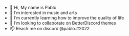 - 👋 Hi, My name is Pablo
- 👀 I’m interested in music and arts
- 🌱 I’m currently learning how to improve the quality of life
- 💞️ I’m looking to collaborate on BetterDiscord themes
- 📫 Reach me on discord @pablo.#2022
